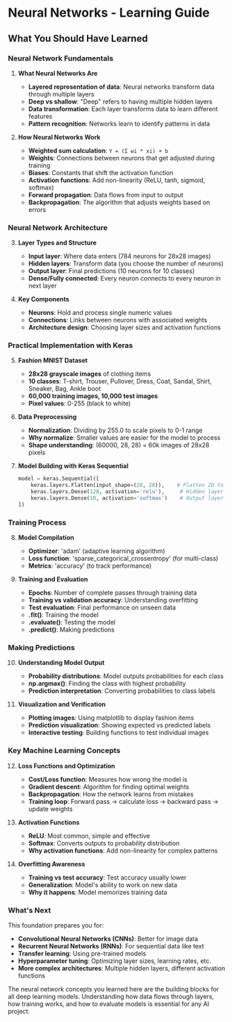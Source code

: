 # Neural Networks - Learning Guide

## What You Should Have Learned

### Neural Network Fundamentals

1. **What Neural Networks Are**
   - **Layered representation of data**: Neural networks transform data through multiple layers
   - **Deep vs shallow**: "Deep" refers to having multiple hidden layers
   - **Data transformation**: Each layer transforms data to learn different features
   - **Pattern recognition**: Networks learn to identify patterns in data

2. **How Neural Networks Work**
   - **Weighted sum calculation**: `Y = (Σ wi * xi) + b`
   - **Weights**: Connections between neurons that get adjusted during training
   - **Biases**: Constants that shift the activation function
   - **Activation functions**: Add non-linearity (ReLU, tanh, sigmoid, softmax)
   - **Forward propagation**: Data flows from input to output
   - **Backpropagation**: The algorithm that adjusts weights based on errors

### Neural Network Architecture

3. **Layer Types and Structure**
   - **Input layer**: Where data enters (784 neurons for 28x28 images)
   - **Hidden layers**: Transform data (you choose the number of neurons)
   - **Output layer**: Final predictions (10 neurons for 10 classes)
   - **Dense/Fully connected**: Every neuron connects to every neuron in next layer

4. **Key Components**
   - **Neurons**: Hold and process single numeric values
   - **Connections**: Links between neurons with associated weights
   - **Architecture design**: Choosing layer sizes and activation functions

### Practical Implementation with Keras

5. **Fashion MNIST Dataset**
   - **28x28 grayscale images** of clothing items
   - **10 classes**: T-shirt, Trouser, Pullover, Dress, Coat, Sandal, Shirt, Sneaker, Bag, Ankle boot
   - **60,000 training images, 10,000 test images**
   - **Pixel values**: 0-255 (black to white)

6. **Data Preprocessing**
   - **Normalization**: Dividing by 255.0 to scale pixels to 0-1 range
   - **Why normalize**: Smaller values are easier for the model to process
   - **Shape understanding**: (60000, 28, 28) = 60k images of 28x28 pixels

7. **Model Building with Keras Sequential**
   ```python
   model = keras.Sequential([
       keras.layers.Flatten(input_shape=(28, 28)),    # Flatten 2D to 1D
       keras.layers.Dense(128, activation='relu'),     # Hidden layer
       keras.layers.Dense(10, activation='softmax')    # Output layer
   ])
   ```

### Training Process

8. **Model Compilation**
   - **Optimizer**: 'adam' (adaptive learning algorithm)
   - **Loss function**: 'sparse_categorical_crossentropy' (for multi-class)
   - **Metrics**: 'accuracy' (to track performance)

9. **Training and Evaluation**
   - **Epochs**: Number of complete passes through training data
   - **Training vs validation accuracy**: Understanding overfitting
   - **Test evaluation**: Final performance on unseen data
   - **.fit()**: Training the model
   - **.evaluate()**: Testing the model
   - **.predict()**: Making predictions

### Making Predictions

10. **Understanding Model Output**
    - **Probability distributions**: Model outputs probabilities for each class
    - **np.argmax()**: Finding the class with highest probability
    - **Prediction interpretation**: Converting probabilities to class labels

11. **Visualization and Verification**
    - **Plotting images**: Using matplotlib to display fashion items
    - **Prediction visualization**: Showing expected vs predicted labels
    - **Interactive testing**: Building functions to test individual images

### Key Machine Learning Concepts

12. **Loss Functions and Optimization**
    - **Cost/Loss function**: Measures how wrong the model is
    - **Gradient descent**: Algorithm for finding optimal weights
    - **Backpropagation**: How the network learns from mistakes
    - **Training loop**: Forward pass → calculate loss → backward pass → update weights

13. **Activation Functions**
    - **ReLU**: Most common, simple and effective
    - **Softmax**: Converts outputs to probability distribution
    - **Why activation functions**: Add non-linearity for complex patterns

14. **Overfitting Awareness**
    - **Training vs test accuracy**: Test accuracy usually lower
    - **Generalization**: Model's ability to work on new data
    - **Why it happens**: Model memorizes training data

### What's Next

This foundation prepares you for:
- **Convolutional Neural Networks (CNNs)**: Better for image data
- **Recurrent Neural Networks (RNNs)**: For sequential data like text
- **Transfer learning**: Using pre-trained models
- **Hyperparameter tuning**: Optimizing layer sizes, learning rates, etc.
- **More complex architectures**: Multiple hidden layers, different activation functions

The neural network concepts you learned here are the building blocks for all deep learning models. Understanding how data flows through layers, how training works, and how to evaluate models is essential for any AI project.